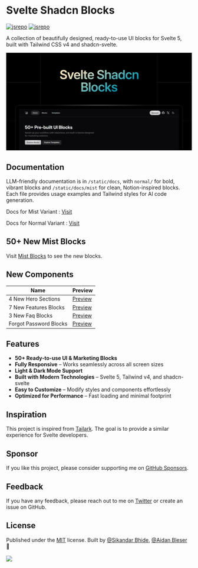 # Svelte Shadcn Blocks

[![jsrepo](https://jsrepo.com/badges/@sv/cnblocks)](https://jsrepo.com/@sv/cnblocks)
[![jsrepo](https://jsrepo.com/badges/@sv/cnblocks/dm)](https://jsrepo.com/@sv/cnblocks)

A collection of beautifully designed, ready-to-use UI blocks for Svelte 5, built with Tailwind CSS v4 and shadcn-svelte.

![image](./static/og.png)

## Documentation

LLM-friendly documentation is in `/static/docs`, with `normal/` for bold, vibrant blocks and `/static/docs/mist` for clean, Notion-inspired blocks. Each file provides usage examples and Tailwind styles for AI code generation.

Docs for Mist Variant : [Visit](/static/docs/mist)

Docs for Normal Variant : [Visit](/static/docs/normal)

## 50+ New Mist Blocks

Visit [Mist Blocks](https://sv-blocks.vercel.app/mist/hero) to see the new blocks.

## New Components

| Name                   | Preview                                                       |
| ---------------------- | ------------------------------------------------------------- |
| 4 New Hero Sections    | [Preview](https://sv-blocks.vercel.app/hero#feature-eight)    |
| 7 New Features Blocks  | [Preview](https://sv-blocks.vercel.app/feature#feature-eight) |
| 3 New Faq Blocks       | [Preview](https://sv-blocks.vercel.app/faq)                   |
| Forgot Password Blocks | [Preview](https://sv-blocks.vercel.app/forgot-password)       |

## Features

- **50+ Ready-to-use UI & Marketing Blocks**
- **Fully Responsive** – Works seamlessly across all screen sizes
- **Light & Dark Mode Support**
- **Built with Modern Technologies** – Svelte 5, Tailwind v4, and shadcn-svelte
- **Easy to Customize** – Modify styles and components effortlessly
- **Optimized for Performance** – Fast loading and minimal footprint

## Inspiration

This project is inspired from [Tailark](https://tailark.com/).
The goal is to provide a similar experience for Svelte developers.

## Sponsor

If you like this project, please consider supporting me on [GitHub Sponsors](https://github.com/sponsors/SikandarJODD).

## Feedback

If you have any feedback, please reach out to me on [Twitter](https://x.com/Sikandar_Bhide) or create an issue on GitHub.

## License

Published under the [MIT](https://github.com/SikandarJODD/cnblocks/blob/master/LICENSE) license.
Built by [@Sikandar Bhide](https://github.com/SikandarJODD), [@Aidan Bleser](https://github.com/ieedan) 💛
<br><br>
<a href="https://github.com/SikandarJODD/cnblocks/graphs/contributors">
<img src="https://contrib.rocks/image?repo=SikandarJODD/cnblocks" />
</a>
